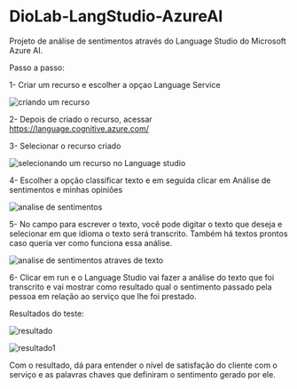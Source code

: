 # DioLab-LangStudio-AzureAI

Projeto de análise de sentimentos através do Language Studio do Microsoft Azure AI.

Passo a passo:

1- Criar um recurso e escolher a opçao Language Service


![criando um recurso](https://github.com/anamirannda/DioLab-LangStudio-AzureAI/assets/151754232/35fb704d-519b-4732-9547-d5a8841fc4d3)


2- Depois de criado o recurso, acessar https://language.cognitive.azure.com/

3- Selecionar o recurso criado 


![selecionando um recurso no Language studio](https://github.com/anamirannda/DioLab-LangStudio-AzureAI/assets/151754232/46df78ce-4dd6-4d19-baa6-dd13ebd1b2d5)


4- Escolher a opção classificar texto e em seguida clicar em Análise de sentimentos e minhas opiniões


![analise de sentimentos](https://github.com/anamirannda/DioLab-LangStudio-AzureAI/assets/151754232/a9bfe58f-c871-41cc-b9bc-fa79e74db43e)


5- No campo para escrever o texto, você pode digitar o texto que deseja e selecionar em que idioma o texto será transcrito. Também há textos prontos caso queria ver como funciona essa análise.


![analise de sentimentos atraves de texto](https://github.com/anamirannda/DioLab-LangStudio-AzureAI/assets/151754232/f7c73686-b1a2-4fa5-bbc1-993230fa0a27)


6- Clicar em run e o Language Studio vai fazer a análise do texto que foi transcrito e vai mostrar como resultado qual o sentimento passado pela pessoa em relação ao serviço que lhe foi prestado.


Resultados do teste:


![resultado](https://github.com/anamirannda/DioLab-LangStudio-AzureAI/assets/151754232/55fa8af2-85e4-4534-957b-d1526a8935cd)



![resultado1](https://github.com/anamirannda/DioLab-LangStudio-AzureAI/assets/151754232/577b658a-9da1-4d13-aa86-f83fcc275bd5)


Com o resultado, dá para entender o nível de satisfação do cliente com o serviço e as palavras chaves que definiram o sentimento gerado por ele.

